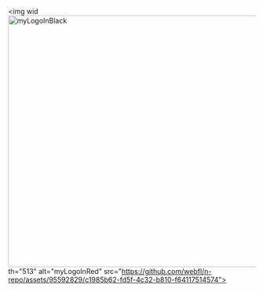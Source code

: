 
<img wid<img width="513" alt="myLogoInBlack" src="https://github.com/webfl/n-repo/assets/95592829/7ffd498b-d817-4b91-a48d-06b66832fb49">
th="513" alt="myLogoInRed" src="https://github.com/webfl/n-repo/assets/95592829/c1985b62-fd5f-4c32-b810-f64117514574">
